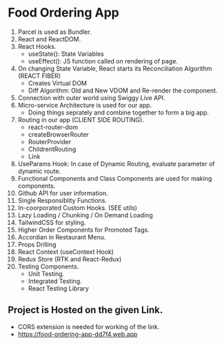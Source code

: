 # Food Ordering App

1. Parcel is used as Bundler.
2. React and ReactDOM.
3. React Hooks.
    - useState(): State Variables
    - useEffect(): JS function called on rendering of page.
4. On changing State Variable, React starts its Reconciliation Algorithm (REACT FIBER)
    - Creates Virtual DOM
    - Diff Algorithm: Old and New VDOM and Re-render the component.
5. Connection with outer world using Swiggy Live API.
6. Micro-service Architecture is used for our app.
    - Doing things seprately and combine together to form a big app.
7. Routing in our app (CLIENT SIDE ROUTING).
    - react-router-dom
    - createBrowserRouter
    - RouterProvider
    - ChildrentRouting
    - Link
8. UseParams Hook: In case of Dynamic Routing, evaluate parameter of dynamic route.
9. Functional Components and Class Components are used for making components.
10. Github API for user information.
11. Single Responsiblity Functions.
12. In-coorporated Custom Hooks. (SEE utils)
13. Lazy Loading / Chunking / On Demand Loading
14. TailwindCSS for styling.
15. Higher Order Components for Promoted Tags.
16. Accordian in Restaurant Menu.
17. Props Drilling
18. React Context (useContext Hook)
19. Redux Store (RTK and React-Redux)
20. Testing Components.
    - Unit Testing.
    - Integrated Testing.
    - React Testing Library

## Project is Hosted on the given Link.

-   CORS extension is needed for working of the link.
-   https://food-ordering-app-dd7f4.web.app
